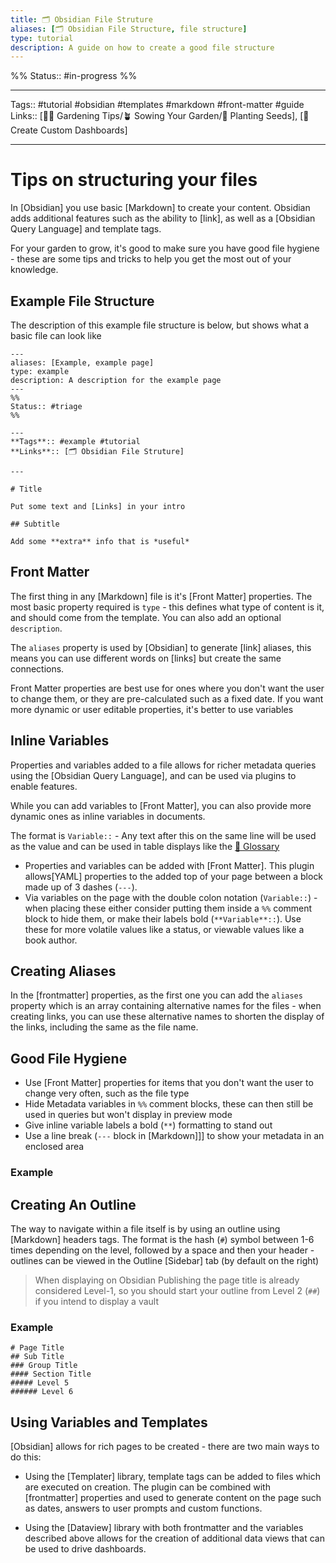 ```yaml
---
title: 🗂 Obsidian File Struture
aliases: [🗂 Obsidian File Structure, file structure]
type: tutorial
description: A guide on how to create a good file structure
---
```

%%
Status:: #in-progress 
%%

---
Tags:: #tutorial #obsidian #templates #markdown #front-matter #guide
Links:: [👩‍🌾 Gardening Tips/🪴 Sowing Your Garden/🌱 Planting Seeds], [🎯 Create Custom Dashboards]

---

#  Tips on structuring your files

In [Obsidian] you use basic [Markdown] to create your content. Obsidian  adds  additional features such as the ability to [link], as well as a [Obsidian Query Language] and template tags.

For your garden to grow, it's good to make sure you have good file hygiene - these are some tips and tricks to help you get the most out of your knowledge.

## Example File Structure

The description of this example file structure is below, but shows what a basic file can look like

```
---
aliases: [Example, example page]
type: example
description: A description for the example page
---
%%
Status:: #triage
%%

---
**Tags**:: #example #tutorial 
**Links**:: [🗂 Obsidian File Struture]

---

# Title

Put some text and [Links] in your intro

## Subtitle

Add some **extra** info that is *useful*
```

## Front Matter

The first thing in any [Markdown] file is it's [Front Matter] properties.  The most basic property required is `type` - this defines what type of content is it, and should come from the template.  You can also add an optional `description`.

The `aliases` property is used by [Obsidian] to generate [link] aliases, this means you can use different words on [links] but create the same connections.

Front Matter properties are best use for ones where you don't want the user to change them, or they are pre-calculated such as a fixed date.  If you want more dynamic or user editable properties, it's better to use variables

## Inline Variables

Properties and variables added to a file allows for richer metadata queries using the [Obsidian Query Language], and can be used via plugins to enable features.

While you can add variables to [Front Matter], you can also provide more dynamic ones as inline variables in documents.

The format is `Variable::` - Any text after this on the same line will be used as the value and can be used in table displays like the [📇 Glossary](-glossary.md)

- Properties and variables can be added with [Front Matter]. This plugin allows[YAML] properties to the added top of your page between a block made up of 3 dashes (`---`).
- Via variables on the page with the double colon notation (`Variable::`) - when placing these either consider putting them inside a `%%` comment block to hide them, or make their labels bold (`**Variable**::`). Use these for more volatile values like a status, or viewable values like a book author.

## Creating Aliases

In the [frontmatter] properties, as the first one you can add the `aliases` property which is an array containing alternative names for the files - when creating links, you can use these alternative names to shorten the display of the links, including the same as the file name.

## Good File Hygiene

- Use [Front Matter] properties for items that you don't want the user to change very often, such as the file type
- Hide Metadata variables in `%%` comment blocks, these can then still be used in queries but won't display in preview mode
- Give inline variable labels a bold (`**`) formatting to stand out
- Use a line break (`---` block in [Markdown]]] to show your metadata in an enclosed area

### Example


## Creating An Outline

The way to navigate within a file itself is by using an outline using [Markdown] headers tags.  The format is the hash (`#`) symbol between 1-6 times depending on the level, followed by a space and then your header - outlines can be viewed in the Outline [Sidebar] tab (by default on the right)

> When displaying on Obsidian Publishing the page title is already considered Level-1, so you should start your outline from Level 2 (`##`) if you intend to display a vault

### Example

```
# Page Title
## Sub Title
### Group Title
#### Section Title
##### Level 5
###### Level 6
```

## Using Variables and Templates

[Obsidian] allows for rich pages to be created - there are two main ways to do this:

- Using the [Templater] library, template tags can be added to files which are executed on creation. The plugin can be combined with [frontmatter] properties and used to generate content on the page such as dates, answers to user prompts and custom functions.

- Using the [Dataview] library with both frontmatter and the variables described above allows for the creation of additional data views that can be used to drive dashboards.